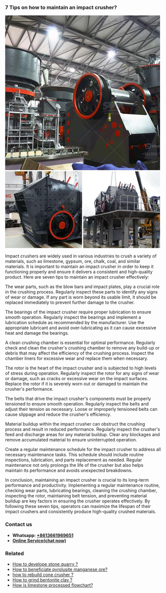 <h3>7 Tips on how to maintain an impact crusher?</h3><img src='1701744929.jpg' alt=''><p>Impact crushers are widely used in various industries to crush a variety of materials, such as limestone, gypsum, ore, chalk, coal, and similar materials. It is important to maintain an impact crusher in order to keep it functioning properly and ensure it delivers a consistent and high-quality product. Here are seven tips to maintain an impact crusher effectively:</p><p>The wear parts, such as the blow bars and impact plates, play a crucial role in the crushing process. Regularly inspect these parts to identify any signs of wear or damage. If any part is worn beyond its usable limit, it should be replaced immediately to prevent further damage to the crusher.</p><p>The bearings of the impact crusher require proper lubrication to ensure smooth operation. Regularly inspect the bearings and implement a lubrication schedule as recommended by the manufacturer. Use the appropriate lubricant and avoid over-lubricating as it can cause excessive heat and damage the bearings.</p><p>A clean crushing chamber is essential for optimal performance. Regularly check and clean the crusher's crushing chamber to remove any build-up or debris that may affect the efficiency of the crushing process. Inspect the chamber liners for excessive wear and replace them when necessary.</p><p>The rotor is the heart of the impact crusher and is subjected to high levels of stress during operation. Regularly inspect the rotor for any signs of wear or damage, such as cracks or excessive wear on the impact surfaces. Replace the rotor if it is severely worn out or damaged to maintain the crusher's performance.</p><p>The belts that drive the impact crusher's components must be properly tensioned to ensure smooth operation. Regularly inspect the belts and adjust their tension as necessary. Loose or improperly tensioned belts can cause slippage and reduce the crusher's efficiency.</p><p>Material buildup within the impact crusher can obstruct the crushing process and result in reduced performance. Regularly inspect the crusher's feed and discharge areas for any material buildup. Clear any blockages and remove accumulated material to ensure uninterrupted operation.</p><p>Create a regular maintenance schedule for the impact crusher to address all necessary maintenance tasks. This schedule should include routine inspections, lubrication, and parts replacement as needed. Regular maintenance not only prolongs the life of the crusher but also helps maintain its performance and avoids unexpected breakdowns.</p><p>In conclusion, maintaining an impact crusher is crucial to its long-term performance and productivity. Implementing a regular maintenance routine, checking wear parts, lubricating bearings, cleaning the crushing chamber, inspecting the rotor, maintaining belt tension, and preventing material buildup are key factors in ensuring the crusher operates effectively. By following these seven tips, operators can maximize the lifespan of their impact crushers and consistently produce high-quality crushed materials.</p><h3>Contact us</h3><ul><li><strong>Whatsapp:&nbsp;<a href="https://wa.me/8613661969651">+8613661969651</a></strong></li><li><a href="https://swt.shibang-china.com/?git&amp;zhl&amp;7 Tips on how to maintain an impact crusher"><strong>Online Service(chat now)</strong></a></li></ul><h3>Related</h3><ul><li><a href='How to develope stone quarry .md'>How to develope stone quarry ?</a></li><li><a href='How to beneficiate pyrolusite manganese ore.md'>How to beneficiate pyrolusite manganese ore?</a></li><li><a href='how to rebuild cone crusher .md'>how to rebuild cone crusher ?</a></li><li><a href='How to grind bentonite clay .md'>How to grind bentonite clay ?</a></li><li><a href='How is limestone processed flowchart.md'>How is limestone processed flowchart?</a></li></ul>